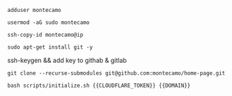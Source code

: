 ```
adduser montecamo
```

```
usermod -aG sudo montecamo
```

```
ssh-copy-id montecamo@ip
```

```
sudo apt-get install git -y
```

ssh-keygen && add key to githab & gitlab

```
git clone --recurse-submodules git@github.com:montecamo/home-page.git
```

```
bash scripts/initialize.sh {{CLOUDFLARE_TOKEN}} {{DOMAIN}}
```